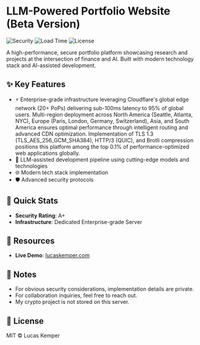 # LLM-Powered Portfolio Website (Beta Version)

![Security](https://img.shields.io/badge/Security-A+-darkgreen) ![Load Time](https://img.shields.io/badge/Load%20Time-<100ms-brightgreen) ![License](https://img.shields.io/badge/License-MIT-blue)

A high-performance, secure portfolio platform showcasing research and projects at the intersection of finance and AI. Built with modern technology stack and AI-assisted development.

## ✨ Key Features

- ⚡ Enterprise-grade infrastructure leveraging Cloudflare's global edge network (20+ PoPs) delivering sub-100ms latency to 95% of global users. Multi-region deployment across North America (Seattle, Atlanta, NYC), Europe (Paris, London, Germany, Switzerland), Asia, and South America ensures optimal performance through intelligent routing and advanced CDN optimization. Implementation of TLS 1.3 (TLS_AES_256_GCM_SHA384), HTTP/3 (QUIC), and Brotli compression positions this platform among the top 0.1% of performance-optimized web applications globally.
- 🤖 LLM-assisted development pipeline using cutting-edge models and technologies
- 🌐 Modern tech stack implementation
- 🛡️ Advanced security protocols 

## 🚀 Quick Stats
- **Security Rating**: A+
- **Infrastructure**: Dedicated Enterprise-grade Server 

## 🔗 Resources
- **Live Demo**: [lucaskemper.com](https://lucaskemper.com)

## 📝 Notes

- For obvious security considerations, implementation details are private. 
- For collaboration inquiries, feel free to reach out. 
- My crypto project is not stored on this server. 
## 📜 License

MIT © Lucas Kemper
